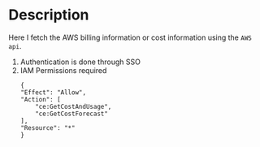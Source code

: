 # Description
Here I fetch the AWS billing information or cost information using the `AWS api`.
1. Authentication is done through SSO
2. IAM Permissions required
    ```
    {
    "Effect": "Allow",
    "Action": [
        "ce:GetCostAndUsage",
        "ce:GetCostForecast"
    ],
    "Resource": "*"
    }
    ```
